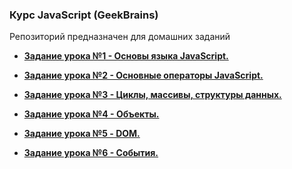 ﻿### Курс JavaScript (GeekBrains)  
  
Репозиторий предназначен для домашних заданий  
  
- **[Задание урока №1 - Основы языка JavaScript.](./Docs/task-01.md)**  
  
- **[Задание урока №2 - Основные операторы JavaScript.](./Docs/task-02.md)**  
  
- **[Задание урока №3 - Циклы, массивы, структуры данных.](./Docs/task-03.md)**  
  
- **[Задание урока №4 - Объекты.](./Docs/task-04.md)**  
  
- **[Задание урока №5 - DOM.](./Docs/task-05.md)**  
  
- **[Задание урока №6 - События.](./Docs/task-06.md)**  
  
  